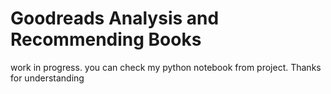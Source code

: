 # Goodreads Analysis and Recommending Books
work in progress.
you can check my python notebook from project. Thanks for understanding
